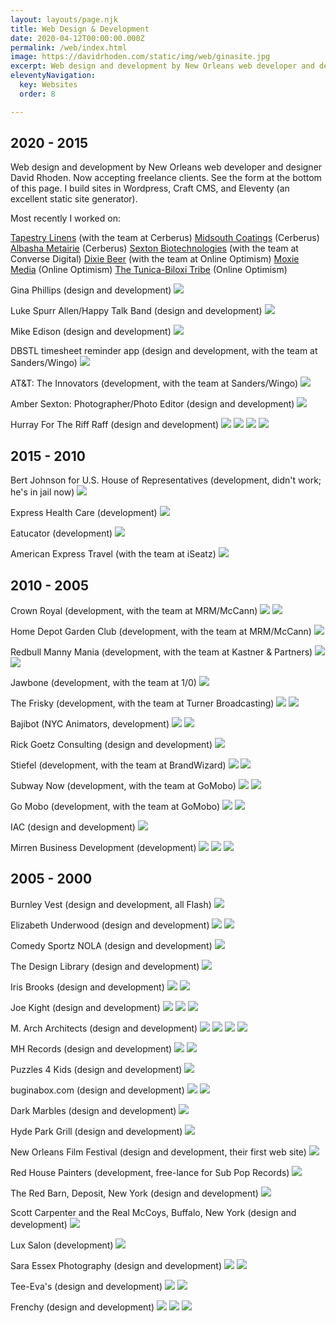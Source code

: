 ```yaml
---
layout: layouts/page.njk
title: Web Design & Development
date: 2020-04-12T00:00:00.000Z
permalink: /web/index.html
image: https://davidrhoden.com/static/img/web/ginasite.jpg
excerpt: Web design and development by New Orleans web developer and designer David Rhoden. Now accepting freelance clients. 
eleventyNavigation:
  key: Websites
  order: 8

---
```


## 2020 - 2015 

Web design and development by New Orleans web developer and designer David Rhoden. Now accepting freelance clients. See the form at the bottom of this page. I build sites in Wordpress, Craft CMS, and Eleventy (an excellent static site generator).

Most recently I worked on:

[Tapestry Linens](https://tapestrylinens.com) (with the team at Cerberus)
[Midsouth Coatings](https://midsouthcoatings.com) (Cerberus)
[Albasha Metairie](https://albashametairie.com) (Cerberus)
[Sexton Biotechnologies](https://sextonbio.com) (with the team at Converse Digital)
[Dixie Beer](https://dixiebeer.com) (with the team at Online Optimism)
[Moxie Media](https://moxielearning.com) (Online Optimism)
[The Tunica-Biloxi Tribe](https://tunicabiloxi.com) (Online Optimism)

Gina Phillips (design and development)
![](/static/img/web/ginasite.jpg?nf_resize=fit&w=640)

Luke Spurr Allen/Happy Talk Band (design and development)
![](/static/img/web/lukespurrallen.jpg?nf_resize=fit&w=640)

Mike Edison (design and development)
![](/static/img/web/edison.jpg?nf_resize=fit&w=640)

DBSTL timesheet reminder app (design and development, with the team at Sanders/Wingo)
![](/static/img/web/DBSTL.jpg?nf_resize=fit&w=640)

AT&T: The Innovators (development, with the team at Sanders/Wingo)
![](/static/img/web/INNOVATORS.jpg?nf_resize=fit&w=640)

Amber Sexton: Photographer/Photo Editor (design and development)
![](/static/img/web/ambersexton.jpg?nf_resize=fit&w=640)

Hurray For The Riff Raff (design and development)
![](/static/img/web/hftrr.jpg?nf_resize=fit&w=640)
![](/static/img/web/hftrr_01.jpg?nf_resize=fit&w=640)
![](/static/img/web/hftrr_02.jpg?nf_resize=fit&w=640)
![](/static/img/web/hftrr_03.jpg?nf_resize=fit&w=640)

## 2015 - 2010

Bert Johnson for U.S. House of Representatives (development, didn't work; he's in jail now)
![](/static/img/web/bertjohnson.jpg?nf_resize=fit&w=640)

Express Health Care (development)
![](/static/img/web/ehc.jpg?nf_resize=fit&w=640)

Eatucator (development)
![](/static/img/web/eatucator.jpg?nf_resize=fit&w=640)

American Express Travel (with the team at iSeatz)
![](/static/img/web/AMEX.jpg?nf_resize=fit&w=640)

## 2010 - 2005

Crown Royal (development, with the team at MRM/McCann)
![](/static/img/web/crownroyal.jpg?nf_resize=fit&w=640)
![](/static/img/web/crownroyal.png?nf_resize=fit&w=640)

Home Depot Garden Club (development, with the team at MRM/McCann)
![](/static/img/web/screenshot_homedepotgc.png?nf_resize=fit&w=640)

Redbull Manny Mania (development, with the team at Kastner & Partners)
![](/static/img/web/redbullmannymania.jpg?nf_resize=fit&w=640)
![](/static/img/web/screenshot_redbullfull.png?nf_resize=fit&w=640)

Jawbone (development, with the team at 1/0)
![](/static/img/web/screenshot_jawbonehome.png?nf_resize=fit&w=640)

The Frisky (development, with the team at Turner Broadcasting)
![](/static/img/web/frisky.jpg?nf_resize=fit&w=640)
![](/static/img/web/screenshot_friskyhome.jpg?nf_resize=fit&w=640)

Bajibot (NYC Animators, development)
![](/static/img/web/bajibot.jpg?nf_resize=fit&w=640)
![](/static/img/web/Bajibot_02.png?nf_resize=fit&w=640)

Rick Goetz Consulting (design and development)
![](/static/img/web/screenshot_rickgoetz.png?nf_resize=fit&w=640)

Stiefel (development, with the team at BrandWizard)
![](/static/img/web/screenshot_stiefel_login.png?nf_resize=fit&w=640)
![](/static/img/web/screenshot_stiefel_mainpage.png?nf_resize=fit&w=640)

Subway Now (development, with the team at GoMobo)
![](/static/img/web/screenshot_subwaynowhome.png?nf_resize=fit&w=640)
![](/static/img/web/screenshot_subwaynowmenu.png?nf_resize=fit&w=640)

Go Mobo (development, with the team at GoMobo)
![](/static/img/web/screenshot_gomobohome.png?nf_resize=fit&w=640)
![](/static/img/web/screenshot_gomobomenu.png?nf_resize=fit&w=640)

IAC (design and development)
![](/static/img/web/iacas.jpg?nf_resize=fit&w=640)

Mirren Business Development (development)
![](/static/img/web/screenshot_mirren2007.png?nf_resize=fit&w=640)
![](/static/img/web/screenshot_mirren2006.png?nf_resize=fit&w=640)
![](/static/img/web/cmoworkspace.jpg?nf_resize=fit&w=640)

## 2005 - 2000

Burnley Vest (design and development, all Flash)
![](/static/img/web/scrnburn.jpg?nf_resize=fit&w=640)

Elizabeth Underwood (design and development)
![](/static/img/web/screenshot_elihome.png?nf_resize=fit&w=640)
![](/static/img/web/screenshot_eliinterior.png?nf_resize=fit&w=640)

Comedy Sportz NOLA (design and development)
![](/static/img/web/comedysportznola.jpg?nf_resize=fit&w=640)

The Design Library (design and development)
![](/static/img/web/design-library.jpg?nf_resize=fit&w=640)

Iris Brooks (design and development)
![](/static/img/web/irisbrooks.jpg?nf_resize=fit&w=640)
![](/static/img/web/screenshot_irisbrooks.png?nf_resize=fit&w=640)

Joe Kight (design and development)
![](/static/img/web/joekight.jpg?nf_resize=fit&w=640)
![](/static/img/web/screenshot_joekight.png?nf_resize=fit&w=640)
![](/static/img/web/screenshot_joekighthome.png?nf_resize=fit&w=640)

M. Arch Architects (design and development)
![](/static/img/web/marcharch.jpg?nf_resize=fit&w=640)
![](/static/img/web/marcharchalbum.jpg?nf_resize=fit&w=640)
![](/static/img/web/screenshot_marcharchhome.png?nf_resize=fit&w=640)
![](/static/img/web/screenshot_marcharchpage.png?nf_resize=fit&w=640)

MH Records (design and development)
![](/static/img/web/mhrecords.jpg?nf_resize=fit&w=640)
![](/static/img/web/screenshot_mhrecordshome.png?nf_resize=fit&w=640)

Puzzles 4 Kids (design and development)
![](/static/img/web/puzzles4kids.jpg?nf_resize=fit&w=640)

buginabox.com (design and development)
![](/static/img/web/scrnbug.jpg?nf_resize=fit&w=640)
![](/static/img/web/scrnbutterbugs.jpg?nf_resize=fit&w=640)

Dark Marbles (design and development)
![](/static/img/web/scrndarmars.jpg?nf_resize=fit&w=640)

Hyde Park Grill (design and development)
![](/static/img/web/scrnhydepark.jpg?nf_resize=fit&w=640)

New Orleans Film Festival (design and development, their first web site)
![](/static/img/web/scrnnoff.jpg?nf_resize=fit&w=640)

Red House Painters (development, free-lance for Sub Pop Records)
![](/static/img/web/scrnrhp.gif?nf_resize=fit&w=640)

The Red Barn, Deposit, New York (design and development)
![](/static/img/web/scrredbarn.jpg?nf_resize=fit&w=640)

Scott Carpenter and the Real McCoys, Buffalo, New York (design and development)
![](/static/img/web/scrscrmc.gif?nf_resize=fit&w=640)

Lux Salon (development)
![](/static/img/web/screenshot_luxhome.png?nf_resize=fit&w=640)

Sara Essex Photography (design and development)
![](/static/img/web/screenshot_saraessexhome.png?nf_resize=fit&w=640)
![](/static/img/web/screenshot_saraessex.png?nf_resize=fit&w=640)

Tee-Eva's (design and development)
![](/static/img/web/scrnevasite.jpg?nf_resize=fit&w=640)
![](/static/img/web/scrnteva.jpg?nf_resize=fit&w=640)

Frenchy (design and development)
![](/static/img/web/scrnfrenchy.jpg?nf_resize=fit&w=640)
![](/static/img/web/scrnfrenchy2.jpg?nf_resize=fit&w=640)
![](/static/img/web/scrnfrenchysite.jpg?nf_resize=fit&w=640)